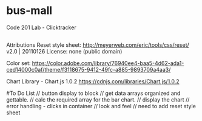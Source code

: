 # bus-mall
Code 201 Lab - Clicktracker

##
Attributions
Reset style sheet:
 http://meyerweb.com/eric/tools/css/reset/
   v2.0 | 20110126
   License: none (public domain)

Color set:
https://color.adobe.com/library/76940ee4-baa5-4d62-ada1-ced14000c0af/theme/f3118675-9412-49fc-a885-9893709a4aa3/

Chart Library - Chart.js 1.0.2
https://cdnjs.com/libraries/Chart.js/1.0.2


#To Do List
// button display to block
// get data arrays organized and gettable.
// calc the required array for the bar chart.
// display the chart
// error handling - clicks in container
// look and feel
// need to add reset style sheet
